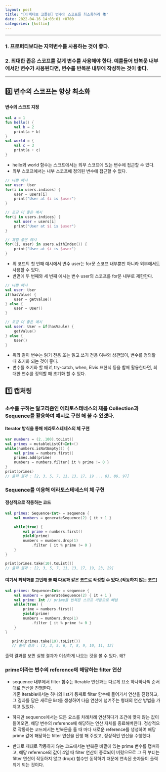 ```yaml
---
layout: post
title: "[이펙티브 코틀린] 변수의 스코프를 최소화하라 📚"
date: 2022-04-16 14:03:01 +0700
categories: [kotlin]
---
```


---
### 1. 프로퍼티보다는 지역변수를 사용하는 것이 좋다.
### 2. 최대한 좁은 스코프를 갖게 변수를 사용해야 한다. 예를들어 반복문 내부에서만 변수가 사용된다면, 변수를 반복문 내부에 작성하는 것이 좋다.
---
## 0️⃣ 변수의 스코프는 항상 최소화

#### 변수의 스코프 지정

 ```kotlin
 val a = 1
 fun hello() {
     val b = 2
     print(a + b)
 }
 val world = {
     val c = 3
     print(a + c)
 }
 ```
 - hello와 world 함수는 스코프에서는 외부 스코프에 있는 변수에 접근할 수 있다.   
 - 외부 스코프에서는 내부 스코프에 정의된 변수에 접근할 수 없다.   

 ```kotlin
 // 나쁜 예시
 var user: User
 for(i in users.indices) {
     user = users[i]
     print("User at $i is $user")
 }
 
 // 조금 더 좋은 예시
 for(i in users.indices) {
     val user = users[i]
     print("User at $i is $user")
 }

 // 제일 좋은 예시
 for((i, user) in users.withIndex()) {
     print("User at $i is $user")
 }
 ```
 - 위 코드의 첫 번째 예시에서 변수 user는 for문 스코프 내부뿐만 아니라 외부에서도 사용할 수 있다.   
 - 반면에 두 번째와 세 번째 예시는 변수 user의 스코프를 for문 내부로 제한한다.   

 ```kotlin
 // 나쁜 예시
 val user: User
 if(hasValue) {
     user = getValue()
 } else {
     user = User()
 }
 
 // 조금 더 좋은 예시
 val user: User = if(hasVaule) {
     getValue()
 } else {
     User()
 }
 ```
 - 위와 같이 변수는 읽기 전용 또는 읽고 쓰기 전용 여부와 상관없이, 변수를 정의할 때 초기화 되는 것이 좋다.   
 - 변수를 초기화 할 때 if, try-catch, when, Elvis 표현식 등을 함께 활용한다면, 최대한 변수를 정의할 때 초기화 할 수 있다.   

## 1️⃣ 캡처링

### 소수를 구하는 알고리즘인 에라토스테네스의 체를 Collection과 Sequence를 활용하여 예시로 구현 해 볼 수 있겠다.

#### Iterator 방식을 통해 에라토스테네스의 체 구현
 ```kotlin
 var numbers = (2..100).toList()
 val primes = mutableListOf<Int>()
 while(numbers.isNotEmpty()) {
     val prime = numbers.first()
     primes.add(prime)
     numbers = numbers.filter{ it % prime != 0 }
 }
 print(primes)
 // 출력 결과 : [2, 3, 5, 7, 11, 13, 17, 19 ... 83, 89, 97]
 ```

### Sequence를 이용해 에라토스테네스의 체 구현

#### 정상적으로 작동하는 코드
 ```kotlin
 val primes: Sequence<Int> = sequence {
     val numbers = generateSequence(2) { it + 1 }

     while(true) {
         val prime = numbers.first()
         yield(prime)
         numbers = numbers.drop(1)
             .filter { it % prime != 0 }
     }
 }

 print(primes.take(10).toList())
 // 출력 결과 : [2, 3, 5, 7, 11, 13, 17, 19, 23, 29]
 ```
    
#### 여기서 최적화를 고민해 볼 때 다음과 같은 코드로 작성할 수 있다.(작동하지 않는 코드)
 ```kotlin
 val primes: Sequence<Int> = sequence {
     val numbers = generateSequence(2) { it + 1 } 
     val prime: Int // prime을 반복문 스코프 바깥으로 빼냄
     while(true) {
         prime = numbers.first()
         yield(prime)
         numbers = numbers.drop(1)
             .filter { it % prime != 0 }
     }
 }

    print(primes.take(10).toList())
    // 출력 결과 : [2, 3, 5, 6, 7, 8, 9, 10, 11, 12]
 ```

출력 결과를 보면 실행 결과가 이상하게 나오는 것을 볼 수 있다. 왜?   

### prime이라는 변수의 reference에 해당하는 filter 연산
 - sequence 내부에서 filter 함수는 Iterable 연산과는 다르게 요소 하나하나씩 순서대로 연산을 진행한다.   
    기존 Iterable에서는 하나의 list가 통째로 filter 함수에 들어가서 연산을 진행하고, 그 결과를 담은 새로운 list를 생성하여 다음 연산에 넘겨주는 형태의 연산 방법을 가지고 있었다. 

 - 하지만 sequence에서는 모든 요소를 차례차례 연산하다가 조건에 맞지 않는 값이 들어오면, 해당 변수의 reference에 해당하는 연산 자체를 종료해버린다. 정상적으로 작동하는 코드에서는 반복문을 돌 때 마다 새로운 reference를 생성하여 해당 prime 값에 해당하는 filter 연산을 진행 해 주었고, 정상적인 연산을 수행했다.   
    
 - 반대로 제대로 작동하지 않는 코드에서는 반복문 바깥에 있는 prime 변수를 캡쳐하고, 해당 reference의 값이 4일 때 filter 연산이 종료되어 버렸으므로 그 뒤 부터는 filter 연산이 작동하지 않고 drop() 함수만 동작하기 때문에 연속된 숫자들이 출력되게 되는 것이다.   